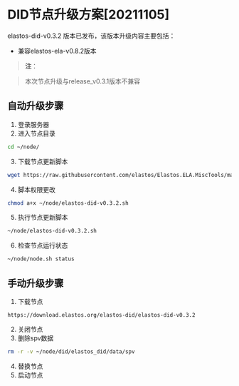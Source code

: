 # DID节点升级方案[20211105]

elastos-did-v0.3.2 版本已发布，该版本升级内容主要包括：
- 兼容elastos-ela-v0.8.2版本

> **注**：

> 本次节点升级与release_v0.3.1版本不兼容

## 自动升级步骤

1. 登录服务器
2. 进入节点目录

```bash
cd ~/node/
```

3. 下载节点更新脚本

```bash
wget https://raw.githubusercontent.com/elastos/Elastos.ELA.MiscTools/master/upgrade/did/elastos-did-v0.3.2.sh
```
4. 脚本权限更改

```bash
chmod a+x ~/node/elastos-did-v0.3.2.sh
```

5. 执行节点更新脚本

```bash
~/node/elastos-did-v0.3.2.sh
```

6. 检查节点运行状态

```bash
~/node/node.sh status
```

## 手动升级步骤

1. 下载节点

```
https://download.elastos.org/elastos-did/elastos-did-v0.3.2
```

2. 关闭节点
3. 删除spv数据

```bash
rm -r -v ~/node/did/elastos_did/data/spv
```
4. 替换节点
5. 启动节点